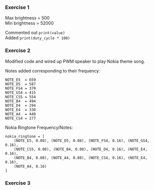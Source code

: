 ### Exercise 1

Max brightness = 500\
Min brightness = 52000

Commented out `print(value)`\
Added `print(duty_cycle * 100)`

### Exercise 2

Modified code and wired up PWM speaker to play Nokia theme song.

Notes added corresponding to their frequency:
```
NOTE_E5  = 659
NOTE_D5  = 587
NOTE_FS4 = 370
NOTE_GS4 = 415
NOTE_CS5 = 554
NOTE_B4  = 494
NOTE_D4  = 294
NOTE_E4  = 330
NOTE_A4  = 440
NOTE_CS4 = 277
```

Nokia Ringtone Frequency/Notes:
```
nokia_ringtone = [
    (NOTE_E5, 0.08), (NOTE_D5, 0.08), (NOTE_FS4, 0.16), (NOTE_GS4, 0.16),
    (NOTE_CS5, 0.08), (NOTE_B4, 0.08), (NOTE_D4, 0.16), (NOTE_E4, 0.16),
    (NOTE_B4, 0.08), (NOTE_A4, 0.08), (NOTE_CS4, 0.16), (NOTE_E4, 0.16),
    (NOTE_A4, 0.16)
]
```

### Exercise 3

